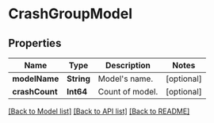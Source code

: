# CrashGroupModel

## Properties
Name | Type | Description | Notes
------------ | ------------- | ------------- | -------------
**modelName** | **String** | Model&#39;s name. | [optional] 
**crashCount** | **Int64** | Count of model. | [optional] 

[[Back to Model list]](../README.md#documentation-for-models) [[Back to API list]](../README.md#documentation-for-api-endpoints) [[Back to README]](../README.md)


